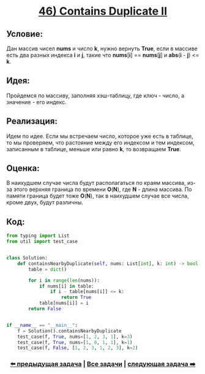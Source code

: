 <div align='center'>
<h1><a href='https://leetcode.com/problems/contains-duplicate-ii/description/'><strong>46) Contains Duplicate II</strong></a></h1>
</div>

## **Условие:**

Дан массив чисел **nums** и число **k**, нужно вернуть **True**, если в массиве есть два разных индекса **i** и **j**, такие что **nums**[**i**] == **nums**[**j**] и **abs**(**i** - **j**) <= **k**.

## **Идея:**

Пройдемся по массиву, заполняя хэш-таблицу, где ключ - число, а значение - его индекс.

## **Реализация:**

Идем по идее. Если мы встречаем число, которое уже есть в таблице, то мы проверяем, что растояние между его индексом и тем индексом, записанным в таблице, меньше или равно **k**, то возвращаем **True**.



## **Оценка:**

В наихудшем случае числа будут располагаться по краям массива, из-за этого верхняя граница по времени **O**(**N**), где **N** - длина массива. По памяти граница будет тоже **O**(**N**), так в наихудшем случае все числа, кроме двух, будут различны.

## Код:
```python
from typing import List
from util import test_case


class Solution:
    def containsNearbyDuplicate(self, nums: List[int], k: int) -> bool:
        table = dict()

        for i in range(len(nums)):
            if nums[i] in table:
                if i - table[nums[i]] <= k:
                    return True
            table[nums[i]] = i
        return False


if __name__ == "__main__":
    f = Solution().containsNearbyDuplicate
    test_case(f, True, nums=[1, 2, 3, 1], k=3)
    test_case(f, True, nums=[1, 0, 1, 1], k=1)
    test_case(f, False, [1, 2, 3, 1, 2, 3], k=2)

```

<div align='center'><h3><a href='https://github.com/TAskMAster339/PythonAlgorithms/tree/main/45.Happy%20Number'>⬅️ предыдущая задача</a>&nbsp;|&nbsp;<a href='https://github.com/TAskMAster339/PythonAlgorithms/tree/main/README.md'>Все задачи</a>&nbsp;|&nbsp;<a href='https://github.com/TAskMAster339/PythonAlgorithms/tree/main/47.Longest%20Consecutive%20Sequence'>следующая задача ➡️</a></h3></div>